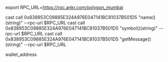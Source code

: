export RPC_URL=https://rpc.ankr.com/polygon_mumbai

cast call 0x838953C09885E324A976E047141BC81037B501D5 "name()(string)" --rpc-url $RPC_URL
cast call 0x838953C09885E324A976E047141BC81037B501D5 "symbol()(string)" --rpc-url $RPC_URL
cast call 0x838953C09885E324A976E047141BC81037B501D5 "getMessage()(string)" --rpc-url $RPC_URL

wallet_address